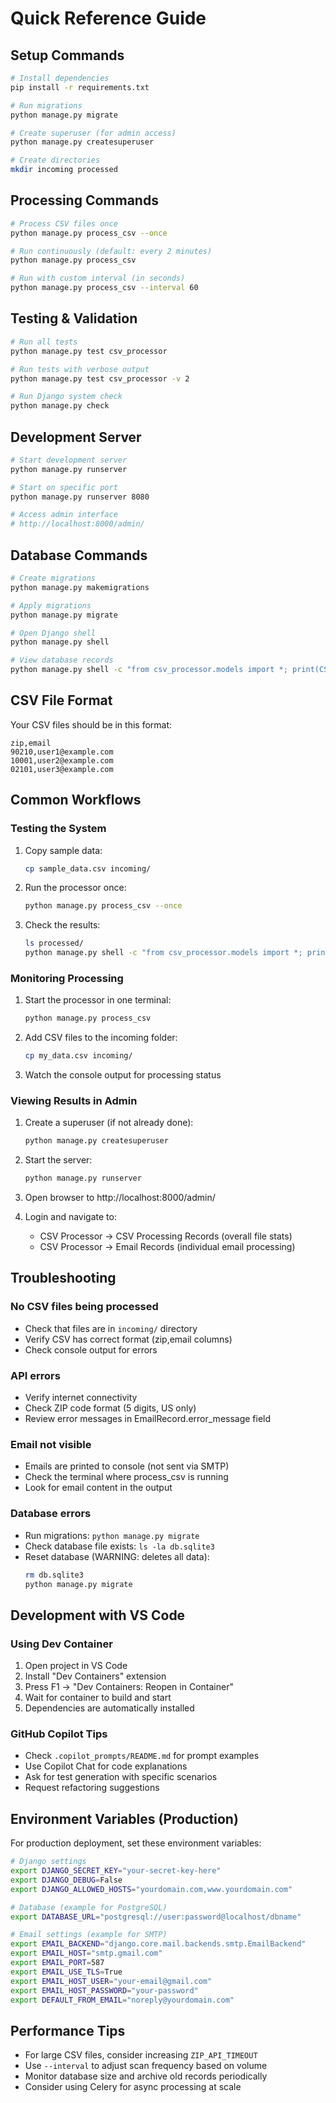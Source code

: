 # Quick Reference Guide

## Setup Commands

```bash
# Install dependencies
pip install -r requirements.txt

# Run migrations
python manage.py migrate

# Create superuser (for admin access)
python manage.py createsuperuser

# Create directories
mkdir incoming processed
```

## Processing Commands

```bash
# Process CSV files once
python manage.py process_csv --once

# Run continuously (default: every 2 minutes)
python manage.py process_csv

# Run with custom interval (in seconds)
python manage.py process_csv --interval 60
```

## Testing & Validation

```bash
# Run all tests
python manage.py test csv_processor

# Run tests with verbose output
python manage.py test csv_processor -v 2

# Run Django system check
python manage.py check
```

## Development Server

```bash
# Start development server
python manage.py runserver

# Start on specific port
python manage.py runserver 8080

# Access admin interface
# http://localhost:8000/admin/
```

## Database Commands

```bash
# Create migrations
python manage.py makemigrations

# Apply migrations
python manage.py migrate

# Open Django shell
python manage.py shell

# View database records
python manage.py shell -c "from csv_processor.models import *; print(CSVProcessingRecord.objects.all())"
```

## CSV File Format

Your CSV files should be in this format:

```csv
zip,email
90210,user1@example.com
10001,user2@example.com
02101,user3@example.com
```

## Common Workflows

### Testing the System

1. Copy sample data:
   ```bash
   cp sample_data.csv incoming/
   ```

2. Run the processor once:
   ```bash
   python manage.py process_csv --once
   ```

3. Check the results:
   ```bash
   ls processed/
   python manage.py shell -c "from csv_processor.models import *; print(f'Total records: {CSVProcessingRecord.objects.count()}')"
   ```

### Monitoring Processing

1. Start the processor in one terminal:
   ```bash
   python manage.py process_csv
   ```

2. Add CSV files to the incoming folder:
   ```bash
   cp my_data.csv incoming/
   ```

3. Watch the console output for processing status

### Viewing Results in Admin

1. Create a superuser (if not already done):
   ```bash
   python manage.py createsuperuser
   ```

2. Start the server:
   ```bash
   python manage.py runserver
   ```

3. Open browser to http://localhost:8000/admin/

4. Login and navigate to:
   - CSV Processor → CSV Processing Records (overall file stats)
   - CSV Processor → Email Records (individual email processing)

## Troubleshooting

### No CSV files being processed
- Check that files are in `incoming/` directory
- Verify CSV has correct format (zip,email columns)
- Check console output for errors

### API errors
- Verify internet connectivity
- Check ZIP code format (5 digits, US only)
- Review error messages in EmailRecord.error_message field

### Email not visible
- Emails are printed to console (not sent via SMTP)
- Check the terminal where process_csv is running
- Look for email content in the output

### Database errors
- Run migrations: `python manage.py migrate`
- Check database file exists: `ls -la db.sqlite3`
- Reset database (WARNING: deletes all data):
  ```bash
  rm db.sqlite3
  python manage.py migrate
  ```

## Development with VS Code

### Using Dev Container

1. Open project in VS Code
2. Install "Dev Containers" extension
3. Press F1 → "Dev Containers: Reopen in Container"
4. Wait for container to build and start
5. Dependencies are automatically installed

### GitHub Copilot Tips

- Check `.copilot_prompts/README.md` for prompt examples
- Use Copilot Chat for code explanations
- Ask for test generation with specific scenarios
- Request refactoring suggestions

## Environment Variables (Production)

For production deployment, set these environment variables:

```bash
# Django settings
export DJANGO_SECRET_KEY="your-secret-key-here"
export DJANGO_DEBUG=False
export DJANGO_ALLOWED_HOSTS="yourdomain.com,www.yourdomain.com"

# Database (example for PostgreSQL)
export DATABASE_URL="postgresql://user:password@localhost/dbname"

# Email settings (example for SMTP)
export EMAIL_BACKEND="django.core.mail.backends.smtp.EmailBackend"
export EMAIL_HOST="smtp.gmail.com"
export EMAIL_PORT=587
export EMAIL_USE_TLS=True
export EMAIL_HOST_USER="your-email@gmail.com"
export EMAIL_HOST_PASSWORD="your-password"
export DEFAULT_FROM_EMAIL="noreply@yourdomain.com"
```

## Performance Tips

- For large CSV files, consider increasing `ZIP_API_TIMEOUT`
- Use `--interval` to adjust scan frequency based on volume
- Monitor database size and archive old records periodically
- Consider using Celery for async processing at scale
